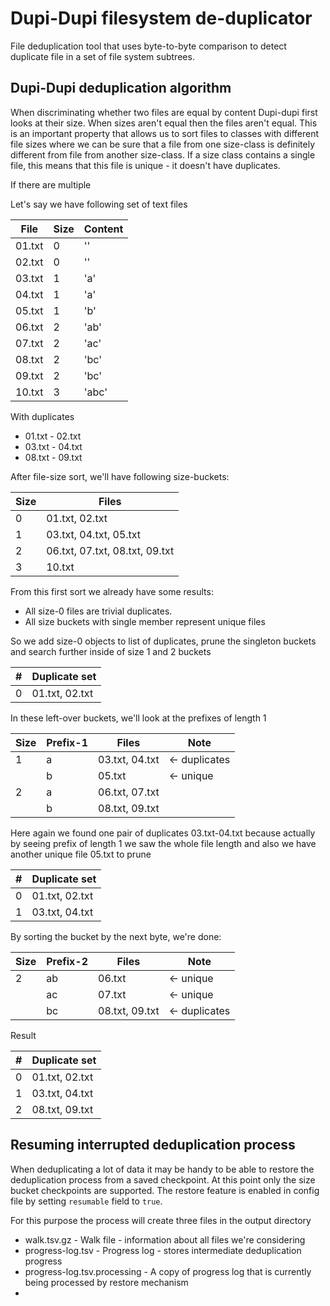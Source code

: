 # Dupi-Dupi filesystem de-duplicator

File deduplication tool that uses byte-to-byte comparison to detect duplicate file in a set of file system subtrees.

## Dupi-Dupi deduplication algorithm

When discriminating whether two files are equal by content Dupi-dupi first looks at their size. When sizes aren't equal
then the files aren't equal. This is an important property that allows us to sort files to classes with different file
sizes where we can be sure that a file from one size-class is definitely different from file from another size-class. If
a size class contains a single file, this means that this file is unique - it doesn't have duplicates.

If there are multiple

Let's say we have following set of text files

| File   | Size | Content |
|--------|------|---------|
| 01.txt |    0 | ''      |
| 02.txt |    0 | ''      |
| 03.txt |    1 | 'a'     |
| 04.txt |    1 | 'a'     |
| 05.txt |    1 | 'b'     |
| 06.txt |    2 | 'ab'    |
| 07.txt |    2 | 'ac'    |
| 08.txt |    2 | 'bc'    |
| 09.txt |    2 | 'bc'    |
| 10.txt |    3 | 'abc'   |

With duplicates

- 01.txt - 02.txt
- 03.txt - 04.txt
- 08.txt - 09.txt

After file-size sort, we'll have following size-buckets:

| Size | Files                          |
|------|--------------------------------|
|    0 | 01.txt, 02.txt                 |
|    1 | 03.txt, 04.txt, 05.txt         |
|    2 | 06.txt, 07.txt, 08.txt, 09.txt |
|    3 | 10.txt                         |

From this first sort we already have some results:

- All size-0 files are trivial duplicates.
- All size buckets with single member represent unique files

So we add size-0 objects to list of duplicates, prune the singleton buckets and search further inside of size 1 and 2
buckets

| # | Duplicate set  |
|---|----------------|
| 0 | 01.txt, 02.txt |

In these left-over buckets, we'll look at the prefixes of length 1

| Size | Prefix-1 | Files          | Note          |
|------|----------|----------------|---------------|
|    1 | a        | 03.txt, 04.txt | <- duplicates |
|      | b        | 05.txt         | <- unique     |
|    2 | a        | 06.txt, 07.txt |               |
|      | b        | 08.txt, 09.txt |               |

Here again we found one pair of duplicates 03.txt-04.txt because actually by seeing prefix of length 1 we saw the whole
file length and also we have another unique file 05.txt to prune

| # | Duplicate set  |
|---|----------------|
| 0 | 01.txt, 02.txt |
| 1 | 03.txt, 04.txt |

By sorting the bucket by the next byte, we're done:

| Size | Prefix-2 | Files          | Note          |
|------|----------|----------------|---------------|
|    2 | ab       | 06.txt         | <- unique     |
|      | ac       | 07.txt         | <- unique     |
|      | bc       | 08.txt, 09.txt | <- duplicates |

Result

| # | Duplicate set  |
|---|----------------|
| 0 | 01.txt, 02.txt |
| 1 | 03.txt, 04.txt |
| 2 | 08.txt, 09.txt |

## Resuming interrupted deduplication process

When deduplicating a lot of data it may be handy to be able to restore the deduplication process from a saved
checkpoint. At this point only the size bucket checkpoints are supported. The restore feature is enabled in config file
by setting `resumable` field to `true`.

For this purpose the process will create three files in the output directory

- walk.tsv.gz - Walk file - information about all files we're considering
- progress-log.tsv - Progress log - stores intermediate deduplication progress
- progress-log.tsv.processing - A copy of progress log that is currently being processed by restore mechanism
- 


